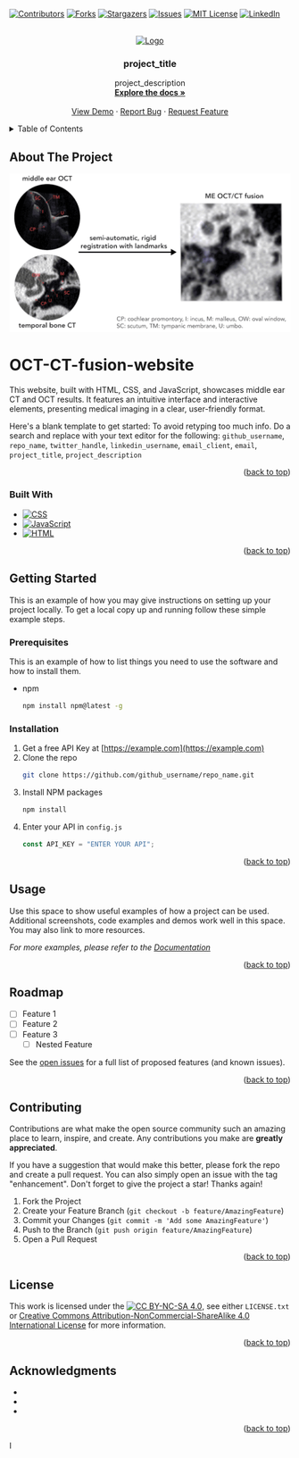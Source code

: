 <!-- Improved compatibility of back to top link: See: https://github.com/othneildrew/Best-README-Template/pull/73 -->

<a name="readme-top"></a>

<!--
*** Thanks for checking out the Best-README-Template. If you have a suggestion
*** that would make this better, please fork the repo and create a pull request
*** or simply open an issue with the tag "enhancement".
*** Don't forget to give the project a star!
*** Thanks again! Now go create something AMAZING! :D
-->

<!-- PROJECT SHIELDS -->
<!--
*** I'm using markdown "reference style" links for readability.
*** Reference links are enclosed in brackets [ ] instead of parentheses ( ).
*** See the bottom of this document for the declaration of the reference variables
*** for contributors-url, forks-url, etc. This is an optional, concise syntax you may use.
*** https://www.markdownguide.org/basic-syntax/#reference-style-links
-->

[![Contributors][contributors-shield]][contributors-url]
[![Forks][forks-shield]][forks-url]
[![Stargazers][stars-shield]][stars-url]
[![Issues][issues-shield]][issues-url]
[![MIT License][license-shield]][license-url]
[![LinkedIn][linkedin-shield]][linkedin-url]

<!-- PROJECT LOGO -->
<br />
<div align="center">
  <a href="https://github.com/github_username/repo_name">
    <img src="images/logo.png" alt="Logo" width="80" height="80">
  </a>

<h3 align="center">project_title</h3>

  <p align="center">
    project_description
    <br />
    <a href="https://github.com/github_username/repo_name"><strong>Explore the docs »</strong></a>
    <br />
    <br />
    <a href="https://github.com/github_username/repo_name">View Demo</a>
    ·
    <a href="https://github.com/github_username/repo_name/issues">Report Bug</a>
    ·
    <a href="https://github.com/github_username/repo_name/issues">Request Feature</a>
  </p>
</div>

<!-- TABLE OF CONTENTS -->
<details>
  <summary>Table of Contents</summary>
  <ol>
    <li>
      <a href="#about-the-project">About The Project</a>
      <ul>
        <li><a href="#built-with">Built With</a></li>
      </ul>
    </li>
    <li>
      <a href="#getting-started">Getting Started</a>
      <ul>
        <li><a href="#prerequisites">Prerequisites</a></li>
        <li><a href="#installation">Installation</a></li>
      </ul>
    </li>
    <li><a href="#usage">Usage</a></li>
    <li><a href="#roadmap">Roadmap</a></li>
    <li><a href="#contributing">Contributing</a></li>
    <li><a href="#license">License</a></li>
    <li><a href="#contact">Contact</a></li>
    <li><a href="#acknowledgments">Acknowledgments</a></li>
  </ol>
</details>

<!-- ABOUT THE PROJECT -->

## About The Project

<!-- Reference-style (two parts)-->

<!-- [![Product Name Screen Shot][product-screenshot]](HTML/images/fusion/01_fused_demo.gif)

[product-screenshot]: HTML/images/fusion/01_fused_demo.gif -->

[![Product Name Screen Shot][product-screenshot]](https://example.com)

# OCT-CT-fusion-website

This website, built with HTML, CSS, and JavaScript, showcases middle ear CT and OCT results. It features an intuitive interface and interactive elements, presenting medical imaging in a clear, user-friendly format.

Here's a blank template to get started: To avoid retyping too much info. Do a search and replace with your text editor for the following: `github_username`, `repo_name`, `twitter_handle`, `linkedin_username`, `email_client`, `email`, `project_title`, `project_description`

<p align="right">(<a href="#readme-top">back to top</a>)</p>

### Built With

<!-- - [![Next][Next.js]][Next-url]
<!-- - [![React][React.js]][React-url] -->
<!-- - [![Vue][Vue.js]][Vue-url]
- [![Angular][Angular.io]][Angular-url]
- [![Svelte][Svelte.dev]][Svelte-url]
- [![Laravel][Laravel.com]][Laravel-url]
- [![Bootstrap][Bootstrap.com]][Bootstrap-url]
- [![JQuery][JQuery.com]][JQuery-url] -->

- [![CSS][CSS-shield]][CSS-url]
- [![JavaScript][JavaScript-shield]][JavaScript-url]
- [![HTML][HTML-shield]][HTML-url]

<p align="right">(<a href="#readme-top">back to top</a>)</p>

<!-- GETTING STARTED -->

## Getting Started

This is an example of how you may give instructions on setting up your project locally.
To get a local copy up and running follow these simple example steps.

### Prerequisites

This is an example of how to list things you need to use the software and how to install them.

- npm
  ```sh
  npm install npm@latest -g
  ```

### Installation

1. Get a free API Key at [https://example.com](https://example.com)
2. Clone the repo
   ```sh
   git clone https://github.com/github_username/repo_name.git
   ```
3. Install NPM packages
   ```sh
   npm install
   ```
4. Enter your API in `config.js`
   ```js
   const API_KEY = "ENTER YOUR API";
   ```

<p align="right">(<a href="#readme-top">back to top</a>)</p>

<!-- USAGE EXAMPLES -->

## Usage

Use this space to show useful examples of how a project can be used. Additional screenshots, code examples and demos work well in this space. You may also link to more resources.

_For more examples, please refer to the [Documentation](https://example.com)_

<p align="right">(<a href="#readme-top">back to top</a>)</p>

<!-- ROADMAP -->

## Roadmap

- [ ] Feature 1
- [ ] Feature 2
- [ ] Feature 3
  - [ ] Nested Feature

See the [open issues](https://github.com/github_username/repo_name/issues) for a full list of proposed features (and known issues).

<p align="right">(<a href="#readme-top">back to top</a>)</p>

<!-- CONTRIBUTING -->

## Contributing

Contributions are what make the open source community such an amazing place to learn, inspire, and create. Any contributions you make are **greatly appreciated**.

If you have a suggestion that would make this better, please fork the repo and create a pull request. You can also simply open an issue with the tag "enhancement".
Don't forget to give the project a star! Thanks again!

1. Fork the Project
2. Create your Feature Branch (`git checkout -b feature/AmazingFeature`)
3. Commit your Changes (`git commit -m 'Add some AmazingFeature'`)
4. Push to the Branch (`git push origin feature/AmazingFeature`)
5. Open a Pull Request

<p align="right">(<a href="#readme-top">back to top</a>)</p>

<!-- LICENSE -->

## License

<!-- Distributed under the MIT License. See `LICENSE.txt` for more information. -->

This work is licensed under the [![CC BY-NC-SA 4.0][cc-by-nc-sa-shield]][cc-by-nc-sa], see either `LICENSE.txt` or [Creative Commons Attribution-NonCommercial-ShareAlike 4.0 International License][cc-by-nc-sa] for more information.

[cc-by-nc-sa]: http://creativecommons.org/licenses/by-nc-sa/4.0/
[cc-by-nc-sa-shield]: https://img.shields.io/badge/License-CC%20BY--NC--SA%204.0-lightgrey.svg

<p align="right">(<a href="#readme-top">back to top</a>)</p>

<!-- CONTACT

## Contact

Your Name - [@twitter_handle](https://twitter.com/twitter_handle) - email@email_client.com

Project Link: [https://github.com/github_username/repo_name](https://github.com/github_username/repo_name)

<p align="right">(<a href="#readme-top">back to top</a>)</p>

<!-- ACKNOWLEDGMENTS -->

## Acknowledgments

- []()
- []()
- []()

<p align="right">(<a href="#readme-top">back to top</a>)</p>
I 
<!-- MARKDOWN LINKS & IMAGES -->
<!-- https://www.markdownguide.org/basic-syntax/#reference-style-links -->

[contributors-shield]: https://img.shields.io/github/contributors/young-oct/OCT-CT-fusion-website.svg?style=for-the-badge
[contributors-url]: https://github.com/young-oct/OCT-CT-fusion-website/graphs/contributors
[forks-shield]: https://img.shields.io/github/forks/young-oct/OCT-CT-fusion-website.svg?style=for-the-badge
[forks-url]: https://github.com/young-oct/OCT-CT-fusion-website/forks
[stars-shield]: https://img.shields.io/github/stars/young-oct/OCT-CT-fusion-website.svg?style=for-the-badge
[stars-url]: https://github.com/young-oct/OCT-CT-fusion-website
[issues-shield]: https://img.shields.io/github/issues/young-oct/OCT-CT-fusion-website.svg?style=for-the-badge
[issues-url]: https://github.com/young-oct/OCT-CT-fusion-website/issues
[license-shield]: https://img.shields.io/github/license/young-oct/OCT-CT-fusion-website.svg?style=for-the-badge
[license-url]: https://github.com/young-oct/OCT-CT-fusion-website/blob/dev/LICENSE
[linkedin-shield]: https://img.shields.io/badge/-LinkedIn-black.svg?style=for-the-badge&logo=linkedin&colorB=555
[linkedin-url]: https://www.linkedin.com/in/junzhe-young-wang/
[product-screenshot]: HTML/images/fusion/01_fused_demo.gif
[Next.js]: https://img.shields.io/badge/next.js-000000?style=for-the-badge&logo=nextdotjs&logoColor=white
[Next-url]: https://nextjs.org/
[React.js]: https://img.shields.io/badge/React-20232A?style=for-the-badge&logo=react&logoColor=61DAFB
[React-url]: https://reactjs.org/
[Vue.js]: https://img.shields.io/badge/Vue.js-35495E?style=for-the-badge&logo=vuedotjs&logoColor=4FC08D
[Vue-url]: https://vuejs.org/
[Angular.io]: https://img.shields.io/badge/Angular-DD0031?style=for-the-badge&logo=angular&logoColor=white
[Angular-url]: https://angular.io/
[Svelte.dev]: https://img.shields.io/badge/Svelte-4A4A55?style=for-the-badge&logo=svelte&logoColor=FF3E00
[Svelte-url]: https://svelte.dev/
[Laravel.com]: https://img.shields.io/badge/Laravel-FF2D20?style=for-the-badge&logo=laravel&logoColor=white
[Laravel-url]: https://laravel.com
[Bootstrap.com]: https://img.shields.io/badge/Bootstrap-563D7C?style=for-the-badge&logo=bootstrap&logoColor=white
[Bootstrap-url]: https://getbootstrap.com
[JQuery.com]: https://img.shields.io/badge/jQuery-0769AD?style=for-the-badge&logo=jquery&logoColor=white
[JQuery-url]: https://jquery.com
[CSS-shield]: https://img.shields.io/badge/CSS-1572B6?style=for-the-badge&logo=css3&logoColor=white
[CSS-url]: https://www.w3.org/Style/CSS/Overview.en.html
[JavaScript-shield]: https://img.shields.io/badge/JavaScript-F7DF1E?style=for-the-badge&logo=javascript&logoColor=black
[JavaScript-url]: https://www.javascript.com
[HTML-shield]: https://img.shields.io/badge/HTML-E34F26?style=for-the-badge&logo=html5&logoColor=white
[HTML-url]: https://www.w3.org/html/
